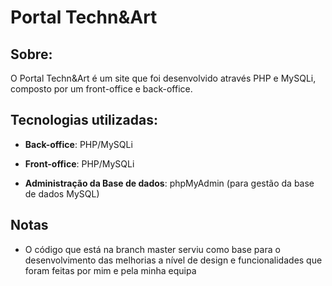 # Portal Techn&Art  
## Sobre:
O Portal Techn&Art é um site que foi desenvolvido através PHP e MySQLi, composto por um front-office e back-office.


## Tecnologias utilizadas:
- **Back-office**: PHP/MySQLi

- **Front-office**: PHP/MySQLi

- **Administração da Base de dados**: phpMyAdmin (para gestão da base de dados MySQL)


## Notas
- O código que está na branch master serviu como base para o desenvolvimento das melhorias a nível de design e funcionalidades que foram feitas por mim e pela minha equipa

